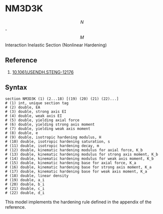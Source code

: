 # NM3D3K

$$N$$-$$M$$ Interaction Inelastic Section (Nonlinear Hardening)

## Reference

1. [10.1061/JSENDH.STENG-12176](http://dx.doi.org/10.1061/JSENDH.STENG-12176)

## Syntax

```text
section NM3D3K (1) (2...18) [(19) (20) (21) (22)...]
# (1) int, unique section tag
# (2) double, EA
# (3) double, strong axis EI
# (4) double, weak axis EI
# (5) double, yielding axial force
# (6) double, yielding strong axis moment
# (7) double, yielding weak axis moment
# (8) double, e
# (9) double, isotropic hardening modulus, H
# (10) double, isotropic hardening saturation, s
# (11) double, isotropic hardening decay, m
# (12) double, kinematic hardening modulus for axial force, K_b
# (13) double, kinematic hardening modulus for strong axis moment, K_b
# (14) double, kinematic hardening modulus for weak axis moment, K_b
# (15) double, kinematic hardening base for axial force, K_a
# (16) double, kinematic hardening base for strong axis moment, K_a
# (17) double, kinematic hardening base for weak axis moment, K_a
# (18) double, linear density
# (19) double, a_i
# (20) double, b_i
# (21) double, c_i
# (22) double, d_i
```

This model implements the hardening rule defined in the appendix of the reference.


